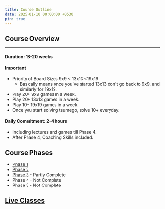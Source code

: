 ```yaml
---
title: Course Outline
date: 2025-01-10 00:00:00 +0530
pin: true
---
```

 
## Course Overview

--- 

#### Duration: 18-20 weeks 

#### Important

- Priority of Board Sizes 9x9 < 13x13 <19x19
  - Basically means once you've started 13x13 don't go back to 9x9. and similarly for 19x19.
- Play 20+ 9x9 games in a week.
- Play 20+ 13x13 games in a week.
- Play 10+ 19x19 games in a week.
- Once you start solving tsumego, solve 10+ everyday.

#### Daily Commitment: 2-4 hours 

- Including lectures and games till Phase 4.
- After Phase 4, Coaching Skills included.

## Course Phases

- [Phase 1](/free/posts/Phase1)
- [Phase 2](/free/posts/Phase2)
- [Phase 3](/free/posts/Phase3) - Partly Complete
- Phase 4 - Not Complete
- Phase 5 - Not Complete
<!-- - [Phase 4](/free/posts/Phase4) -->
<!-- - [Phase 5](/free/posts/Phase5) -->

## [Live Classes](/free/posts/class/)
